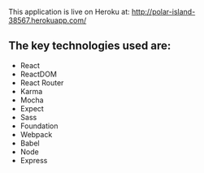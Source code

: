 This application is live on Heroku at: http://polar-island-38567.herokuapp.com/

## The key technologies used are:

* React
* ReactDOM
* React Router
* Karma
* Mocha
* Expect
* Sass
* Foundation
* Webpack
* Babel
* Node
* Express 
